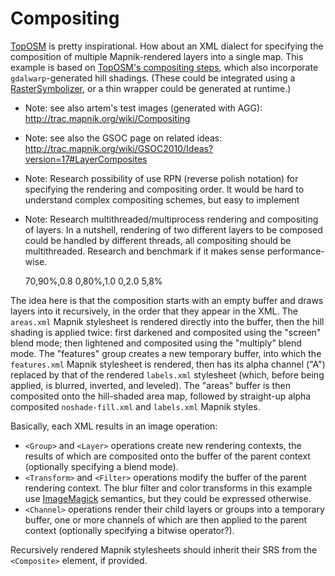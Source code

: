 <!-- Name: Ideas/Compositing -->
<!-- Version: 5 -->
<!-- Last-Modified: 2010/09/26 04:44:22 -->
<!-- Author: ivansanchez -->
# Compositing

[TopOSM](http://wiki.openstreetmap.org/wiki/TopOSM/Details) is pretty inspirational. How about an XML dialect for specifying the composition of multiple Mapnik-rendered layers into a single map. This example is based on [TopOSM's compositing steps](http://wiki.openstreetmap.org/wiki/TopOSM/Details#Combining_images_into_a_final_composite), which also incorporate `gdalwarp`-generated hill shadings. (These could be integrated using a [RasterSymbolizer](http://trac.mapnik.org/wiki/RasterSymbolizer), or a thin wrapper could be generated at runtime.)

 * Note: see also artem's test images (generated with AGG): http://trac.mapnik.org/wiki/Compositing
 * Note: see also the GSOC page on related ideas: http://trac.mapnik.org/wiki/GSOC2010/Ideas?version=17#LayerComposites
 * Note: Research possibility of use RPN (reverse polish notation) for specifying the rendering and compositing order. It would be hard to understand complex compositing schemes, but easy to implement
 * Note: Research multithreaded/multiprocess rendering and compositing of layers. In a nutshell, rendering of two different layers to be composed could be handled by different threads, all compositing should be multithreaded. Research and benchmark if it makes sense performance-wise.


    <?xml version="1.0"?>
    <Composite srs="...">
    
      <!-- first, render the areas -->
      <Map href="areas.xml"/>
    
      <!-- next, composite hillshading twice: -->
    
      <!-- first, darkened and using the screen blend mode -->
      <Map type="raster" href="hillshade.tiff" blend="screen">
        <Transform type="level">70,90%,0.8</Transform>
      </Map>
    
      <!-- then, lightened and using the multiply blend mode -->
      <Map type="raster" href="hillshade.tiff" blend="multiply">
        <Transform type="level">0,80%,1.0</Transform>
      </Layer>
    
      <!-- (at this point, we should have a hill shaded area map) -->
    
      <!-- next up, the features -->
      <Group id="features">
        <!-- render the mapnik layer first -->
        <Map href="features.xml"/>
        <!-- then replace the alpha channel of the resulting buffer with that of
             the rendered labels: -->
        <Channel src="A" dst="A">
          <!-- render the labels into the buffer then blur, invert, and level -->
          <Map href="labels.xml">
            <Filter type="blur">0,2.0</Filter>
            <Transform type="invert"/>
            <Transform type="level">5,8%</Transform>
          </Map>
        </Channel>
      </Group>
    
      <!-- finally, composite the non-shaded areas and labels -->
    
      <Map href="noshade-fills.xml"/>
      <Map href="labels.xml"/>
    
    </Composite>

The idea here is that the composition starts with an empty buffer and draws layers into it recursively, in the order that they appear in the XML. The `areas.xml` Mapnik stylesheet is rendered directly into the buffer, then the hill shading is applied twice: first darkened and composited using the "screen" blend mode; then lightened and composited using the "multiply" blend mode. The "features" group creates a new temporary buffer, into which the `features.xml` Mapnik stylesheet is rendered, then has its alpha channel ("A") replaced by that of the rendered `labels.xml` stylesheet (which, before being applied, is blurred, inverted, and leveled). The "areas" buffer is then composited onto the hill-shaded area map, followed by straight-up alpha composited `noshade-fill.xml` and `labels.xml` Mapnik styles.

Basically, each XML results in an image operation:

 * `<Group>` and `<Layer>` operations create new rendering contexts, the results of which are composited onto the buffer of the parent context (optionally specifying a blend mode).
 * `<Transform>` and `<Filter>` operations modify the buffer of the parent rendering context. The blur filter and color transforms in this example use [ImageMagick](http://www.imagemagick.org/script/command-line-options.php) semantics, but they could be expressed otherwise.
 * `<Channel>` operations render their child layers or groups into a temporary buffer, one or more channels of which are then applied to the parent context (optionally specifying a bitwise operator?).

Recursively rendered Mapnik stylesheets should inherit their SRS from the `<Composite>` element, if provided.
